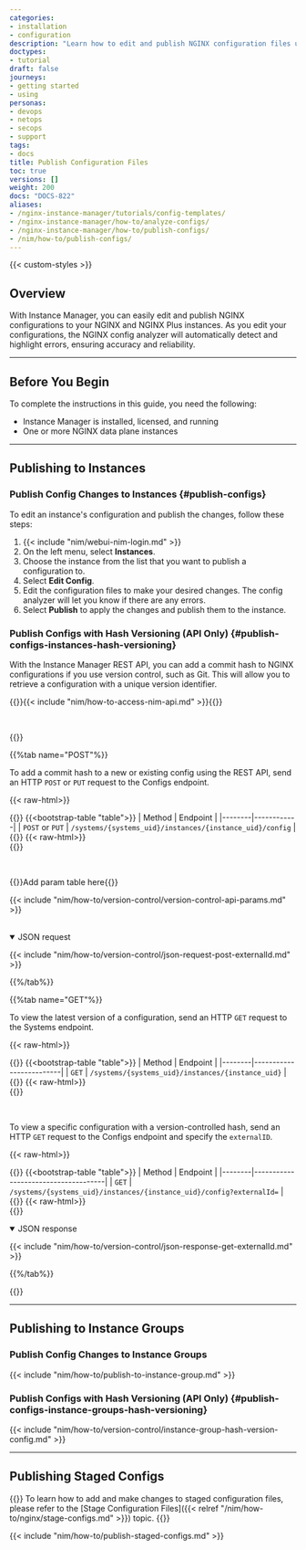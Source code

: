 ```yaml
---
categories:
- installation
- configuration
description: "Learn how to edit and publish NGINX configuration files using NGINX Management Suite Instance Manager."
doctypes:
- tutorial
draft: false
journeys:
- getting started
- using
personas:
- devops
- netops
- secops
- support
tags:
- docs
title: Publish Configuration Files
toc: true
versions: []
weight: 200
docs: "DOCS-822"
aliases:
- /nginx-instance-manager/tutorials/config-templates/
- /nginx-instance-manager/how-to/analyze-configs/
- /nginx-instance-manager/how-to/publish-configs/
- /nim/how-to/publish-configs/
---
```


{{< custom-styles >}}

## Overview

With Instance Manager, you can easily edit and publish NGINX configurations to your NGINX and NGINX Plus instances. As you edit your configurations, the NGINX config analyzer will automatically detect and highlight errors, ensuring accuracy and reliability.

---

## Before You Begin

To complete the instructions in this guide, you need the following:

- Instance Manager is installed, licensed, and running
- One or more NGINX data plane instances

---

## Publishing to Instances

### Publish Config Changes to Instances {#publish-configs}

To edit an instance's configuration and publish the changes, follow these steps:

1. {{< include "nim/webui-nim-login.md" >}}
2. On the left menu, select **Instances**.
3. Choose the instance from the list that you want to publish a configuration to.
4. Select **Edit Config**.
5. Edit the configuration files to make your desired changes. The config analyzer will let you know if there are any errors.
6. Select **Publish** to apply the changes and publish them to the instance.

### Publish Configs with Hash Versioning (API Only) {#publish-configs-instances-hash-versioning}

With the Instance Manager REST API, you can add a commit hash to NGINX configurations if you use version control, such as Git. This will allow you to retrieve a configuration with a unique version identifier.

{{<see-also>}}{{< include "nim/how-to-access-nim-api.md" >}}{{</see-also>}}

<br>

{{<tabs name="hash-versioning">}}

{{%tab name="POST"%}}

To add a commit hash to a new or existing config using the REST API, send an HTTP `POST` or `PUT` request to the Configs endpoint.

{{< raw-html>}}<div class="table-responsive">{{</raw-html>}}
{{<bootstrap-table "table">}}
| Method | Endpoint   |
|--------|------------|
| `POST` or `PUT` | `/systems/{systems_uid}/instances/{instance_uid}/config` |
{{</bootstrap-table>}}
{{< raw-html>}}</div>{{</raw-html>}}

<br>

{{<comment>}}Add param table here{{</comment>}}

{{< include "nim/how-to/version-control/version-control-api-params.md" >}}

<br>

<details open>
<summary>JSON request</summary>

{{< include "nim/how-to/version-control/json-request-post-externalId.md" >}}

</summary>
</details>

{{%/tab%}}

{{%tab name="GET"%}}

To view the latest version of a configuration, send an HTTP `GET` request to the Systems endpoint.

{{< raw-html>}}<div class="table-responsive">{{</raw-html>}}
{{<bootstrap-table "table">}}
| Method | Endpoint                |
|--------|-------------------------|
| `GET`  | `/systems/{systems_uid}/instances/{instance_uid}` |
{{</bootstrap-table>}}
{{< raw-html>}}</div>{{</raw-html>}}

<br>

To view a specific configuration with a version-controlled hash, send an HTTP `GET` request to the Configs endpoint and specify the `externalID`.

{{< raw-html>}}<div class="table-responsive">{{</raw-html>}}
{{<bootstrap-table "table">}}
| Method | Endpoint                            |
|--------|-------------------------------------|
| `GET`  | `/systems/{systems_uid}/instances/{instance_uid}/config?externalId=` |
{{</bootstrap-table>}}
{{< raw-html>}}</div>{{</raw-html>}}

<details open>
<summary>JSON response</summary>

{{< include "nim/how-to/version-control/json-response-get-externalId.md" >}}

</details>

{{%/tab%}}

{{</tabs>}}

---

## Publishing to Instance Groups

### Publish Config Changes to Instance Groups

{{< include "nim/how-to/publish-to-instance-group.md" >}}

### Publish Configs with Hash Versioning (API Only) {#publish-configs-instance-groups-hash-versioning}

{{< include "nim/how-to/version-control/instance-group-hash-version-config.md" >}}

---

## Publishing Staged Configs

{{<see-also>}}
To learn how to add and make changes to staged configuration files, please refer to the [Stage Configuration Files]({{< relref "/nim/how-to/nginx/stage-configs.md" >}}) topic.
{{</see-also>}}

{{< include "nim/how-to/publish-staged-configs.md" >}}
